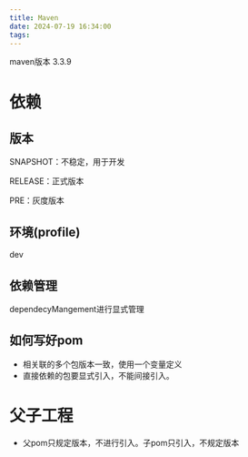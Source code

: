 ```yaml
---
title: Maven
date: 2024-07-19 16:34:00
tags:
---
```


maven版本 3.3.9

# 依赖

## 版本



SNAPSHOT：不稳定，用于开发

RELEASE：正式版本

PRE：灰度版本

## 环境(profile)

dev 

## 依赖管理

dependecyMangement进行显式管理

## 如何写好pom

- 相关联的多个包版本一致，使用一个变量定义
- 直接依赖的包要显式引入，不能间接引入。

# 父子工程

- 父pom只规定版本，不进行引入。子pom只引入，不规定版本
